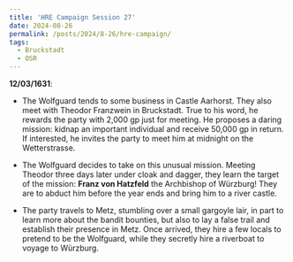 ```yaml
---
title: 'HRE Campaign Session 27'
date: 2024-08-26
permalink: /posts/2024/8-26/hre-campaign/
tags:
  - Bruckstadt
  - OSR
---
```



**12/03/1631**:


- The Wolfguard tends to some business in Castle Aarhorst. They also meet with Theodor Franzwein in Bruckstadt. True to his word, he rewards the party with 2,000 gp just for meeting. He proposes a daring mission: kidnap an important individual and receive 50,000 gp in return. If interested, he invites the party to meet him at midnight on the Wetterstrasse.

- The Wolfguard decides to take on this unusual mission. Meeting Theodor three days later under cloak and dagger, they learn the target of the mission: **Franz von Hatzfeld** the Archbishop of Würzburg! They are to abduct him before the year ends and bring him to a river castle.

- The party travels to Metz, stumbling over a small gargoyle lair, in part to learn more about the bandit bounties, but also to lay a false trail and establish their presence in Metz. Once arrived, they hire a few locals to pretend to be the Wolfguard, while they secretly hire a riverboat to voyage to Würzburg.